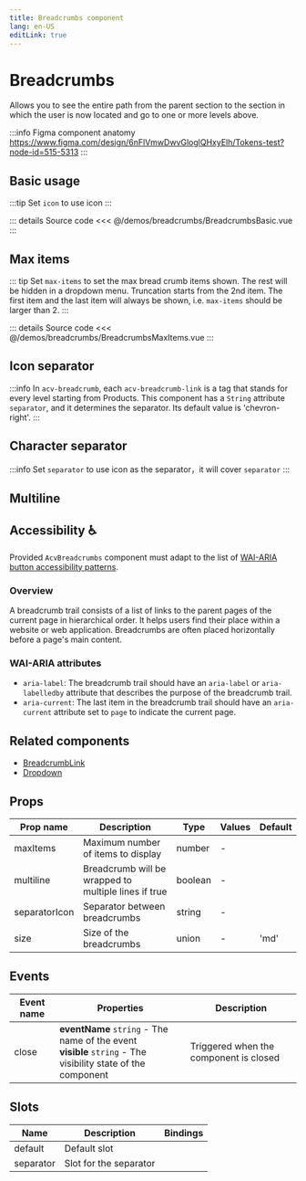 ```yaml
---
title: Breadcrumbs component
lang: en-US
editLink: true
---
```


# Breadcrumbs

Allows you to see the entire path from the parent section to the section
in which the user is now located and go to one or more levels above.

:::info Figma component anatomy
https://www.figma.com/design/6nFlVmwDwvGloglQHxyElh/Tokens-test?node-id=515-5313
:::

## Basic usage

:::tip
Set `icon` to use icon
:::

<BreadcrumbsBasic />

::: details Source code
<<< @/demos/breadcrumbs/BreadcrumbsBasic.vue
:::

## Max items

::: tip
Set `max-items` to set the max bread crumb items shown. The rest will be hidden in a dropdown menu. Truncation starts from the 2nd item. The first item and the last item will always be shown, i.e. `max-items` should be larger than 2.
:::

<BreadcrumbsMaxItems />

::: details Source code
<<< @/demos/breadcrumbs/BreadcrumbsMaxItems.vue
:::

## Icon separator

:::info
In `acv-breadcrumb`, each `acv-breadcrumb-link` is a tag that stands for every level starting from Products.
This component has a `String` attribute `separator`, and it determines the separator.
Its default value is 'chevron-right'.
:::

<BreadcrumbsIconSeparator />

## Character separator

:::info
Set `separator` to use icon as the separator，it will cover `separator`
:::

<BreadcrumbsCharacterSeparator />

## Multiline

<BreadcrumbsMultiline />

## Accessibility ♿️

Provided `AcvBreadcrumbs` component must adapt to the list of
[WAI-ARIA button accessibility patterns](https://www.w3.org/WAI/ARIA/apg/patterns/breadcrumb/).

### Overview

A breadcrumb trail consists of a list of links to the parent pages of the current page in hierarchical order.
It helps users find their place within a website or web application.
Breadcrumbs are often placed horizontally before a page's main content.

### WAI-ARIA attributes

- `aria-label`: The breadcrumb trail should have an `aria-label` or `aria-labelledby` attribute that describes the purpose of the breadcrumb trail.
- `aria-current`: The last item in the breadcrumb trail should have an `aria-current` attribute set to `page` to indicate the current page.

## Related components

- [BreadcrumbLink](/components/breadcrumbs/breadcrumbLink/breadcrumbLink.doc)
- [Dropdown](/components/dropdown/dropdown.doc)

## Props

| Prop name     | Description                                          | Type    | Values | Default |
| ------------- | ---------------------------------------------------- | ------- | ------ | ------- |
| maxItems      | Maximum number of items to display                   | number  | -      |         |
| multiline     | Breadcrumb will be wrapped to multiple lines if true | boolean | -      |         |
| separatorIcon | Separator between breadcrumbs                        | string  | -      |         |
| size          | Size of the breadcrumbs                              | union   | -      | 'md'    |

## Events

| Event name | Properties                                                                                                      | Description                            |
| ---------- | --------------------------------------------------------------------------------------------------------------- | -------------------------------------- |
| close      | **eventName** `string` - The name of the event<br/>**visible** `string` - The visibility state of the component | Triggered when the component is closed |

## Slots

| Name      | Description            | Bindings |
| --------- | ---------------------- | -------- |
| default   | Default slot           |          |
| separator | Slot for the separator |          |
